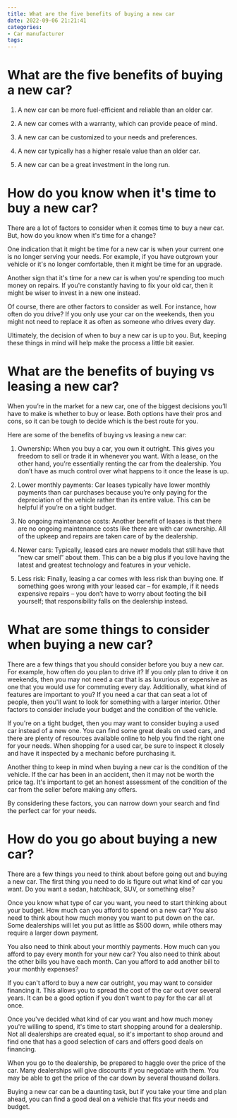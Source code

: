 ```yaml
---
title: What are the five benefits of buying a new car
date: 2022-09-06 21:21:41
categories:
- Car manufacturer
tags:
---
```



#  What are the five benefits of buying a new car?

1. A new car can be more fuel-efficient and reliable than an older car.

2. A new car comes with a warranty, which can provide peace of mind.

3. A new car can be customized to your needs and preferences.

4. A new car typically has a higher resale value than an older car.

5. A new car can be a great investment in the long run.

#  How do you know when it's time to buy a new car?

There are a lot of factors to consider when it comes time to buy a new car. But, how do you know when it's time for a change?

One indication that it might be time for a new car is when your current one is no longer serving your needs. For example, if you have outgrown your vehicle or it's no longer comfortable, then it might be time for an upgrade.

Another sign that it's time for a new car is when you're spending too much money on repairs. If you're constantly having to fix your old car, then it might be wiser to invest in a new one instead.

Of course, there are other factors to consider as well. For instance, how often do you drive? If you only use your car on the weekends, then you might not need to replace it as often as someone who drives every day.

Ultimately, the decision of when to buy a new car is up to you. But, keeping these things in mind will help make the process a little bit easier.

#  What are the benefits of buying vs leasing a new car?

When you’re in the market for a new car, one of the biggest decisions you’ll have to make is whether to buy or lease. Both options have their pros and cons, so it can be tough to decide which is the best route for you.

Here are some of the benefits of buying vs leasing a new car:

1. Ownership: When you buy a car, you own it outright. This gives you freedom to sell or trade it in whenever you want. With a lease, on the other hand, you’re essentially renting the car from the dealership. You don’t have as much control over what happens to it once the lease is up.

2. Lower monthly payments: Car leases typically have lower monthly payments than car purchases because you’re only paying for the depreciation of the vehicle rather than its entire value. This can be helpful if you’re on a tight budget.

3. No ongoing maintenance costs: Another benefit of leases is that there are no ongoing maintenance costs like there are with car ownership. All of the upkeep and repairs are taken care of by the dealership.

4. Newer cars: Typically, leased cars are newer models that still have that “new car smell” about them. This can be a big plus if you love having the latest and greatest technology and features in your vehicle.

5. Less risk: Finally, leasing a car comes with less risk than buying one. If something goes wrong with your leased car – for example, if it needs expensive repairs – you don’t have to worry about footing the bill yourself; that responsibility falls on the dealership instead.

#  What are some things to consider when buying a new car?

There are a few things that you should consider before you buy a new car. For example, how often do you plan to drive it? If you only plan to drive it on weekends, then you may not need a car that is as luxurious or expensive as one that you would use for commuting every day. Additionally, what kind of features are important to you? If you need a car that can seat a lot of people, then you'll want to look for something with a larger interior. Other factors to consider include your budget and the condition of the vehicle.

If you're on a tight budget, then you may want to consider buying a used car instead of a new one. You can find some great deals on used cars, and there are plenty of resources available online to help you find the right one for your needs. When shopping for a used car, be sure to inspect it closely and have it inspected by a mechanic before purchasing it.

Another thing to keep in mind when buying a new car is the condition of the vehicle. If the car has been in an accident, then it may not be worth the price tag. It's important to get an honest assessment of the condition of the car from the seller before making any offers.

By considering these factors, you can narrow down your search and find the perfect car for your needs.

#  How do you go about buying a new car?

There are a few things you need to think about before going out and buying a new car. The first thing you need to do is figure out what kind of car you want. Do you want a sedan, hatchback, SUV, or something else?

Once you know what type of car you want, you need to start thinking about your budget. How much can you afford to spend on a new car? You also need to think about how much money you want to put down on the car. Some dealerships will let you put as little as $500 down, while others may require a larger down payment.

You also need to think about your monthly payments. How much can you afford to pay every month for your new car? You also need to think about the other bills you have each month. Can you afford to add another bill to your monthly expenses?

If you can't afford to buy a new car outright, you may want to consider financing it. This allows you to spread the cost of the car out over several years. It can be a good option if you don't want to pay for the car all at once.

Once you've decided what kind of car you want and how much money you're willing to spend, it's time to start shopping around for a dealership. Not all dealerships are created equal, so it's important to shop around and find one that has a good selection of cars and offers good deals on financing.

When you go to the dealership, be prepared to haggle over the price of the car. Many dealerships will give discounts if you negotiate with them. You may be able to get the price of the car down by several thousand dollars.

Buying a new car can be a daunting task, but if you take your time and plan ahead, you can find a good deal on a vehicle that fits your needs and budget.